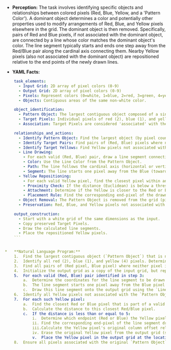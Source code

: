 *   **Perception:** The task involves identifying specific objects and relationships between colored pixels (Red, Blue, Yellow, and a 'Pattern Color'). A dominant object determines a color and potentially other properties used to modify arrangements of Red, Blue, and Yellow pixels elsewhere in the grid. The dominant object is then removed. Specifically, pairs of Red and Blue pixels, if not associated with the dominant object, are connected by a line whose color matches the dominant object's color. The line segment typically starts and ends one step away from the Red/Blue pair along the cardinal axis connecting them. Nearby Yellow pixels (also not associated with the dominant object) are repositioned relative to the end points of the newly drawn lines.

*   **YAML Facts:**
    
```yaml
    task_elements:
      - Input Grid: 2D array of pixel colors (0-9)
      - Output Grid: 2D array of pixel colors (0-9)
      - Pixels: Represent colors (0=white, 1=blue, 2=red, 3=green, 4=yellow, 8=azure)
      - Objects: Contiguous areas of the same non-white color.

    object_identification:
      - Pattern Object: The largest contiguous object composed of a single color, excluding objects made entirely of red (2), blue (1), or yellow (4).
      - Target Pixels: Individual pixels of red (2), blue (1), and yellow (4).
      - Association: Target Pixels are considered 'associated' with the Pattern Object if they are part of it or directly adjacent (cardinally or diagonally) to it.

    relationships_and_actions:
      - Identify Pattern Object: Find the largest object (by pixel count) meeting the criteria. Note its color (Line Color).
      - Identify Target Pairs: Find pairs of (Red, Blue) pixels where neither pixel is associated with the Pattern Object.
      - Identify Target Yellows: Find Yellow pixels not associated with the Pattern Object.
      - Line Drawing:
        - For each valid (Red, Blue) pair, draw a line segment connecting them.
        - Color: Use the Line Color from the Pattern Object.
        - Path: The line follows the cardinal axis (horizontal or vertical) between the Red and Blue pixels.
        - Segment: The line starts one pixel away from the Blue (towards Red) and ends one pixel away from the Red (towards Blue).
      - Yellow Repositioning:
        - For each valid Yellow pixel, find the closest pixel within any valid (Red, Blue) pair.
        - Proximity Check: If the distance (Euclidean) is below a threshold (e.g., <= 5).
        - Attachment: Determine if the Yellow is closer to the Red or Blue end of the pair.
        - Placement Rule: Find the corresponding end-pixel of the drawn line segment. Calculate the Yellow's original column offset from its closest Red/Blue partner. The new Yellow position has this column offset relative to the line segment's end-pixel and shares the same row as the line segment's end-pixel.
      - Object Removal: The Pattern Object is removed from the grid (pixels turned to white).
      - Preservation: Red, Blue, and Yellow pixels not associated with the Pattern Object and not involved in the Yellow repositioning logic are preserved in their original locations.

    output_construction:
      - Start with a white grid of the same dimensions as the input.
      - Copy preserved Target Pixels.
      - Draw the calculated line segments.
      - Place the repositioned Yellow pixels.
    ```


*   **Natural Language Program:**
    1.  Find the largest contiguous object (`Pattern Object`) that is not entirely composed of red (2), blue (1), or yellow (4) pixels. Record its color (`Line Color`).
    2.  Identify all red (2), blue (1), and yellow (4) pixels. Determine which of these are associated with (part of or adjacent to) the `Pattern Object`.
    3.  Find all pairs of (Red pixel, Blue pixel) where neither pixel in the pair is associated with the `Pattern Object`.
    4.  Initialize the output grid as a copy of the input grid, but replace all pixels belonging to the `Pattern Object` with white (0).
    5.  For each valid (Red, Blue) pair identified in step 3:
        a.  Determine the coordinates for the line segment to be drawn using the `Line Color`. The line should connect the Red and Blue pixels along the primary cardinal axis separating them.
        b.  The line segment starts one pixel away from the Blue pixel (in the direction of the Red pixel) and ends one pixel away from the Red pixel (in the direction of the Blue pixel).
        c.  Draw this line segment onto the output grid using the `Line Color`.
    6.  Identify all Yellow pixels not associated with the `Pattern Object`.
    7.  For each such Yellow pixel:
        a.  Find the closest Red or Blue pixel that is part of a valid pair (from step 3).
        b.  Calculate the distance to this closest Red/Blue pixel.
        c.  If the distance is less than or equal to 5:
            i.  Determine which endpoint (Red or Blue) the Yellow pixel is closest to.
            ii. Find the corresponding end-pixel of the line segment drawn for that pair (the pixel adjacent to the closest Red/Blue endpoint).
            iii.Calculate the Yellow pixel's original column offset relative to its closest Red/Blue partner pixel.
            iv. Erase the original Yellow pixel from the output grid (set to white 0).
            v.  Place the Yellow pixel in the output grid at the location defined by: the column of the line segment's end-pixel plus the calculated column offset, and the row of the line segment's end-pixel.
    8.  Ensure all pixels associated with the original `Pattern Object` are white (0) in the final output grid. Ensure the original Red/Blue pixels forming the pairs (from step 3) and the original Yellow pixels repositioned (in step 7c) are also white (0) unless overwritten by a line segment or a repositioned Yellow. Preserve all other original pixels not part of the pattern object or the red/blue/yellow modification process.